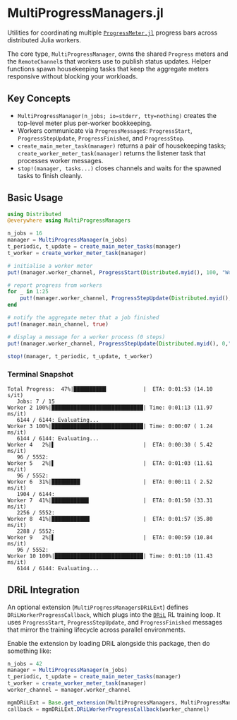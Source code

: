 # MultiProgressManagers.jl

Utilities for coordinating multiple [`ProgressMeter.jl`](https://github.com/timholy/ProgressMeter.jl) progress bars across distributed Julia workers.

The core type, `MultiProgressManager`, owns the shared `Progress` meters and the `RemoteChannel`s that workers use to publish status updates. Helper functions spawn housekeeping tasks that keep the aggregate meters responsive without blocking your workloads.

## Key Concepts

- `MultiProgressManager(n_jobs; io=stderr, tty=nothing)` creates the top-level meter plus per-worker bookkeeping. 
- Workers communicate via `ProgressMessage`s: `ProgressStart`, `ProgressStepUpdate`, `ProgressFinished`, and `ProgressStop`.
- `create_main_meter_task(manager)` returns a pair of housekeeping tasks; `create_worker_meter_task(manager)` returns the listener task that processes worker messages.
- `stop!(manager, tasks...)` closes channels and waits for the spawned tasks to finish cleanly.

## Basic Usage

```julia
using Distributed
@everywhere using MultiProgressManagers

n_jobs = 16
manager = MultiProgressManager(n_jobs)
t_periodic, t_update = create_main_meter_tasks(manager)
t_worker = create_worker_meter_task(manager)

# initialise a worker meter
put!(manager.worker_channel, ProgressStart(Distributed.myid(), 100, "Worker $(Distributed.myid())"))

# report progress from workers
for _ in 1:25
    put!(manager.worker_channel, ProgressStepUpdate(Distributed.myid(), 1, "batch done"))
end

# notify the aggregate meter that a job finished
put!(manager.main_channel, true)

# display a message for a worker process (0 steps)
put!(manager.worker_channel, ProgressStepUpdate(Distributed.myid(), 0,"<useful information>"))

stop!(manager, t_periodic, t_update, t_worker)
```

### Terminal Snapshot

```
Total Progress:  47%|██████████▎           |  ETA: 0:01:53 (14.10  s/it)
   Jobs: 7 / 15
Worker 2 100%|█████████████████████████████| Time: 0:01:13 (11.97 ms/it)
   6144 / 6144: Evaluating...
Worker 3 100%|█████████████████████████████| Time: 0:00:07 ( 1.24 ms/it)
   6144 / 6144: Evaluating...
Worker 4   2%|▌                            |  ETA: 0:00:30 ( 5.42 ms/it)
   96 / 5552:
Worker 5   2%|▌                            |  ETA: 0:01:03 (11.61 ms/it)
   96 / 5552:
Worker 6  31%|█████████                    |  ETA: 0:00:11 ( 2.52 ms/it)
   1904 / 6144:
Worker 7  41%|███████████▊                 |  ETA: 0:01:50 (33.31 ms/it)
   2256 / 5552:
Worker 8  41%|████████████                 |  ETA: 0:01:57 (35.80 ms/it)
   2288 / 5552:
Worker 9   2%|▌                            |  ETA: 0:00:59 (10.84 ms/it)
   96 / 5552:
Worker 10 100%|████████████████████████████| Time: 0:01:10 (11.43 ms/it)
   6144 / 6144: Evaluating...
```


## DRiL Integration

An optional extension (`MultiProgressManagersDRiLExt`) defines `DRiLWorkerProgressCallback`, which plugs into the [`DRiL`](https://github.com/KristianHolme/DRiL.jl) RL training loop. It uses `ProgressStart`, `ProgressStepUpdate`, and `ProgressFinished` messages that mirror the training lifecycle across parallel environments.

Enable the extension by loading DRiL alongside this package, then do something like:

```julia
n_jobs = 42
manager = MultiProgressManager(n_jobs)
t_periodic, t_update = create_main_meter_tasks(manager)
t_worker = create_worker_meter_task(manager)
worker_channel = manager.worker_channel

mgmDRiLExt = Base.get_extension(MultiProgressManagers, MultiProgressManagersDRiLExt)
callback = mgmDRiLExt.DRiLWorkerProgressCallback(worker_channel)
```

